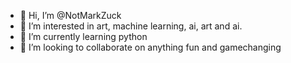 - 👋 Hi, I’m @NotMarkZuck
- 👀 I’m interested in art, machine learning, ai, art and ai.
- 🌱 I’m currently learning python
- 💞️ I’m looking to collaborate on anything fun and gamechanging


<!---
NotMarkZuck/NotMarkZuck is a ✨ special ✨ repository because its `README.md` (this file) appears on your GitHub profile.
You can click the Preview link to take a look at your changes.
--->
